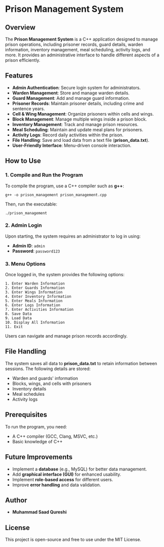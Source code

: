 # Prison Management System

## Overview

The **Prison Management System** is a C++ application designed to manage prison operations, including prisoner records, guard details, warden information, inventory management, meal scheduling, activity logs, and more. It provides an administrative interface to handle different aspects of a prison efficiently.

## Features

- **Admin Authentication**: Secure login system for administrators.
- **Warden Management**: Store and manage warden details.
- **Guard Management**: Add and manage guard information.
- **Prisoner Records**: Maintain prisoner details, including crime and sentence years.
- **Cell & Wing Management**: Organize prisoners within cells and wings.
- **Block Management**: Manage multiple wings inside a prison block.
- **Inventory Management**: Track and manage prison resources.
- **Meal Scheduling**: Maintain and update meal plans for prisoners.
- **Activity Logs**: Record daily activities within the prison.
- **File Handling**: Save and load data from a text file (**prison\_data.txt**).
- **User-Friendly Interface**: Menu-driven console interaction.

## How to Use

### 1. Compile and Run the Program

To compile the program, use a C++ compiler such as **g++**:

```
g++ -o prison_management prison_management.cpp
```

Then, run the executable:

```
./prison_management
```

### 2. Admin Login

Upon starting, the system requires an administrator to log in using:

- **Admin ID**: `admin`
- **Password**: `password123`

### 3. Menu Options

Once logged in, the system provides the following options:

```
1. Enter Warden Information
2. Enter Guards Information
3. Enter Wings Information
4. Enter Inventory Information
5. Enter Meals Information
6. Enter Logs Information
7. Enter Activities Information
8. Save Data
9. Load Data
10. Display All Information
11. Exit
```

Users can navigate and manage prison records accordingly.

## File Handling

The system saves all data to **prison\_data.txt** to retain information between sessions. The following details are stored:

- Warden and guards' information
- Blocks, wings, and cells with prisoners
- Inventory details
- Meal schedules
- Activity logs

## Prerequisites

To run the program, you need:

- A C++ compiler (GCC, Clang, MSVC, etc.)
- Basic knowledge of C++

## Future Improvements

- Implement a **database** (e.g., MySQL) for better data management.
- Add **graphical interface (GUI)** for enhanced usability.
- Implement **role-based access** for different users.
- Improve **error handling** and data validation.

## Author

- **Muhammad Saad Qureshi**

## License

This project is open-source and free to use under the MIT License.

